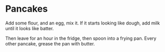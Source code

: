 Pancakes
========

Add some flour, and an egg, mix it. If it starts looking like dough, add milk
until it looks like batter.

Then leave for an hour in the fridge, then spoon into a frying pan. Every other
pancake, grease the pan with butter.

